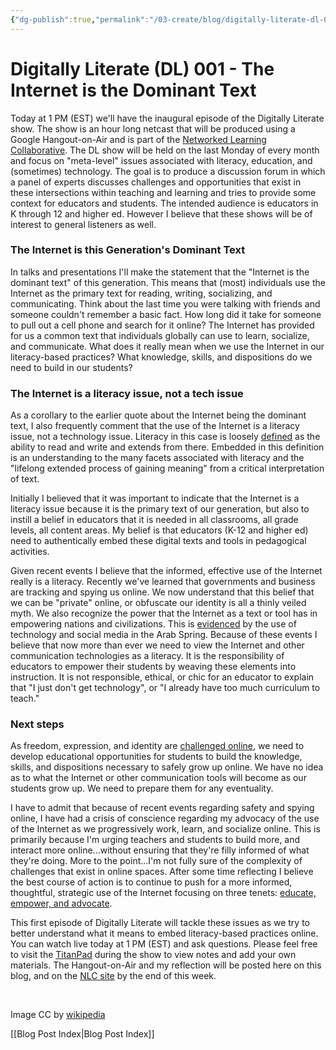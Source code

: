 ```yaml
---
{"dg-publish":true,"permalink":"/03-create/blog/digitally-literate-dl-001-the-internet-is-the-dominant-text/","title":"Digitally Literate (DL) 001 - The Internet is the Dominant Text","tags":["critical-literacy","digital-literacies","digitally-literate","literacy","new-literacies"]}
---
```


# Digitally Literate (DL) 001 - The Internet is the Dominant Text

Today at 1 PM (EST) we'll have the inaugural episode of the Digitally Literate show. The show is an hour long netcast that will be produced using a Google Hangout-on-Air and is part of the [Networked Learning Collaborative](http://wiobyrne.com/launching-the-networked-learning-collaborative/). The DL show will be held on the last Monday of every month and focus on "meta-level" issues associated with literacy, education, and (sometimes) technology. The goal is to produce a discussion forum in which a panel of experts discusses challenges and opportunities that exist in these intersections within teaching and learning and tries to provide some context for educators and students. The intended audience is educators in K through 12 and higher ed. However I believe that these shows will be of interest to general listeners as well.

### The Internet is this Generation's Dominant Text

In talks and presentations I'll make the statement that the "Internet is the dominant text" of this generation. This means that (most) individuals use the Internet as the primary text for reading, writing, socializing, and communicating. Think about the last time you were talking with friends and someone couldn't remember a basic fact. How long did it take for someone to pull out a cell phone and search for it online? The Internet has provided for us a common text that individuals globally can use to learn, socialize, and communicate. What does it really mean when we use the Internet in our literacy-based practices? What knowledge, skills, and dispositions do we need to build in our students?

### The Internet is a literacy issue, not a tech issue

As a corollary to the earlier quote about the Internet being the dominant text, I also frequently comment that the use of the Internet is a literacy issue, not a technology issue. Literacy in this case is loosely [defined](http://en.wikipedia.org/wiki/Literacy) as the ability to read and write and extends from there. Embedded in this definition is an understanding to the many facets associated with literacy and the "lifelong extended process of gaining meaning" from a critical interpretation of text.

Initially I believed that it was important to indicate that the Internet is a literacy issue because it is the primary text of our generation, but also to instill a belief in educators that it is needed in all classrooms, all grade levels, all content areas. My belief is that educators (K-12 and higher ed) need to authentically embed these digital texts and tools in pedagogical activities.

Given recent events I believe that the informed, effective use of the Internet really is a literacy. Recently we've learned that governments and business are tracking and spying us online. We now understand that this belief that we can be "private" online, or obfuscate our identity is all a thinly veiled myth. We also recognize the power that the Internet as a text or tool has in empowering nations and civilizations. This is [evidenced](http://www.washington.edu/news/2011-09-12/new-study-quantifies-use-of-social-media-in-arab-spring/) by the use of technology and social media in the Arab Spring. Because of these events I believe that now more than ever we need to view the Internet and other communication technologies as a literacy. It is the responsibility of educators to empower their students by weaving these elements into instruction. It is not responsible, ethical, or chic for an educator to explain that "I just don't get technology", or "I already have too much curriculum to teach."

### Next steps

As freedom, expression, and identity are [challenged online](http://www.theatlantic.com/technology/archive/2013/10/the-battle-for-power-on-the-internet/280824/), we need to develop educational opportunities for students to build the knowledge, skills, and dispositions necessary to safely grow up online. We have no idea as to what the Internet or other communication tools will become as our students grow up. We need to prepare them for any eventuality.

I have to admit that because of recent events regarding safety and spying online, I have had a crisis of conscience regarding my advocacy of the use of the Internet as we progressively work, learn, and socialize online. This is primarily because I'm urging teachers and students to build more, and interact more online...without ensuring that they're filly informed of what they're doing. More to the point...I'm not fully sure of the complexity of challenges that exist in online spaces. After some time reflecting I believe the best course of action is to continue to push for a more informed, thoughtful, strategic use of the Internet focusing on three tenets: [educate, empower, and advocate](http://wiobyrne.com/privacy-identity-and-protecting-yourself-and-your-students-online/).

This first episode of Digitally Literate will tackle these issues as we try to better understand what it means to embed literacy-based practices online. You can watch live today at 1 PM (EST) and ask questions. Please feel free to visit the [TitanPad](http://wiobyrne.titanpad.com/4) during the show to view notes and add your own materials. The Hangout-on-Air and my reflection will be posted here on this blog, and on the [NLC site](http://networkedlearningcollaborative.com/) by the end of this week.

 

Image CC by [wikipedia](http://en.wikipedia.org/wiki/Portal:Computer_science/Featured_article/4)

[[Blog Post Index\|Blog Post Index]]